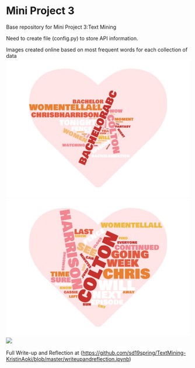 # Mini Project 3
Base repository for Mini Project 3:Text Mining

Need to create file (config.py) to store API information.

Images created online based on most frequent words for each collection of data
  <img src="wordcloudBachelorABC.jpg">
  <img src="wordcloudbachelorburnbk.jpg">
  <img src="wordcloud#TheBachelor.jpg">

Full Write-up and Reflection at (https://github.com/sd19spring/TextMining-KristinAoki/blob/master/writeupandreflection.ipynb)
